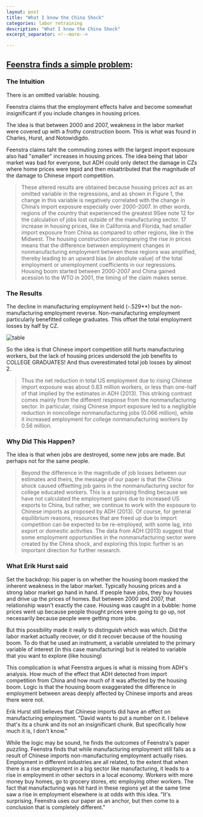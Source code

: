 ```yaml
---
layout: post
title: "What I know the China Shock"
categories: labor retraining
description: "What I know the China Shock"
excerpt_separator: <!--more-->

---
```

## [Feenstra finds a simple problem](http://cid.econ.ucdavis.edu/Papers/Feenstra-Ma-Xu-3-17-2017.pdf):

### The Intuition
There is an omitted variable: housing. 

Feenstra claims that the employment effects halve and become somewhat insignificant if you include changes in housing prices. 

The idea is that between 2000 and 2007, weakness in the labor market were covered up with a frothy construction boom. This is what was found in Charles, Hurst, and Notowidigdo. 

Feenstra claims taht the commuting zones with the largest import exposure also had "smaller" increases in housing prices. The idea being that labor market was bad for everyone, but ADH could only detect the damage in CZs where home prices were tepid and then misattributed that the magnitude of the damage to Chinese import  competition.

> These altered results are obtained because housing prices act as an omitted variable in the regressions, and as shown in Figure 1, the change in this variable is negatively correlated with the change in China’s import exposure especially over 2000-2007. In other words, regions of the country that experienced the greatest 9See note 12 for the calculation of jobs lost outside of the manufacturing sector. 17 increase in housing prices, like in California and Florida, had smaller import exposure from China as compared to other regions, like in the Midwest. The housing construction accompanying the rise in prices means that the difference between employment changes in nonmanufacturing employment between these regions was amplified, thereby leading to an upward bias (in absolute value) of the total employment or unemployment coefficients in our regressions. Housing boom started between 2000-2007 and China gained acession to the WTO in 2001, the timing of the claim makes sense.



### The Results

The decline in manufacturing employment held (-.529**) but the non-manufacturing employment reverse. Non-manufacturing employment particularly benefitted college graduates. This offset the total employment losses by half by CZ. 

![table]({{site.baseurl}}/imgs/table.png)

So the idea is that Chinese import competition still hurts manufacturing workers, but the lack of housing prices undersold the job benefits to COLLEGE GRADUATES! And thus overestimated total job losses by almost 2.

> Thus the net reduction in total US employment due to rising Chinese import exposure was about 0.83 million workers, or less than one-half of that implied by the estimates in ADH (2013). This striking contrast comes mainly from the different response from the nonmanufacturing sector. In particular, rising Chinese import exposure led to a negligible reduction in noncollege nonmanufacturing jobs (0.066 million), while it increased employment for college nonmanufacturing workers by 0.56 million.

### Why Did This Happen?

The idea is that when jobs are destroyed, some new jobs are made. But perhaps not for the same people.

> Beyond the difference in the magnitude of job losses between our estimates and theirs, the message of our paper is that the China shock caused offsetting job gains in the nonmanufacturing sector for college educated workers. This is a surprising finding because we have not calculated the employment gains due to increased US exports to China, but rather, we continue to work with the exposure to Chinese imports as proposed by ADH (2013). Of course, for general equilibrium reasons, resources that are freed up due to import competition can be expected to be re-employed, with some lag, into export or domestic activities. The data from ADH (2013) suggest that some employment opportunities in the nonmanufacturing sector were created by the China shock, and exploring this topic further is an important direction for further research.




### What Erik Hurst said

Set the backdrop: his paper is on whether the housing boom masked the inherent weakness in the labor market. Typically housing prices and a strong labor market go hand in hand. If people have jobs, they buy houses and drive up the prices of homes. But between 2000 and 2007, that relationship wasn't exactly the case. Housing was caught in a bubble: home prices went up because people thought prices were going to go up, not necessarily because people were getting more jobs. 

But this possibility made it really to distinguish which was which. Did the labor market actually recover, or did it recover because of the housing boom. To do that he used an instrument, a variable unrelated to the primary variable of interest (in this case manufacturing) but is related to variable that you want to explore (like housing)


This complication is what Feenstra argues is what is missing from ADH's analysis. How much of the effect that ADH detected from import competition from China and how much of it was affected by the housing boom. Logic is that the housing boom exaggerated the difference in employment between areas deeply affected by Chinese imports and areas there were not. 

Erik Hurst still believes that Chinese imports did have an effect on manufacturing employment. "David wants to put a number on it. I believe that's its a chunk and its not an insignificant chunk. But specifically how much it is, I don't know."

While the logic may be sound, he finds the outcomes of Feenstra's paper puzzling. Feenstra finds that while manufacturing employment still falls as a result of Chinese imports non-manufacturing employment actually rises. Employment in different industries are all related, to the extent that when there is a rise employment in a big sector like manufacturing, it leads to a rise in employment in other sectors in a local economy. Workers with more money buy homes, go to grocery stores, etc employing other workers. The fact that manufacturing was hit hard in these regions yet at the same time saw a rise in employment elsewhere is at odds with this idea. "It's surprising, Feenstra uses our paper as an anchor, but then come to a conclusion that is completely different."







